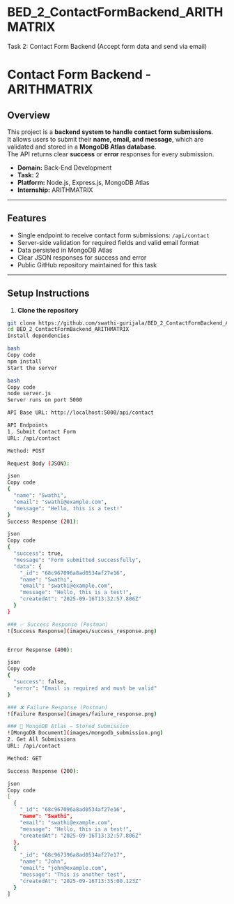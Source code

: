 # BED_2_ContactFormBackend_ARITHMATRIX
Task 2: Contact Form Backend (Accept form data and send via email)

# Contact Form Backend - ARITHMATRIX

## Overview
This project is a **backend system to handle contact form submissions**.  
It allows users to submit their **name, email, and message**, which are validated and stored in a **MongoDB Atlas database**.  
The API returns clear **success** or **error** responses for every submission.

- **Domain:** Back-End Development  
- **Task:** 2  
- **Platform:** Node.js, Express.js, MongoDB Atlas  
- **Internship:** ARITHMATRIX  

---

## Features
- Single endpoint to receive contact form submissions: `/api/contact`  
- Server-side validation for required fields and valid email format  
- Data persisted in MongoDB Atlas  
- Clear JSON responses for success and error  
- Public GitHub repository maintained for this task  

---

## Setup Instructions
1. **Clone the repository**

```bash
git clone https://github.com/swathi-gurijala/BED_2_ContactFormBackend_ARITHMATRIX.git
cd BED_2_ContactFormBackend_ARITHMATRIX
Install dependencies

bash
Copy code
npm install
Start the server

bash
Copy code
node server.js
Server runs on port 5000

API Base URL: http://localhost:5000/api/contact

API Endpoints
1. Submit Contact Form
URL: /api/contact

Method: POST

Request Body (JSON):

json
Copy code
{
  "name": "Swathi",
  "email": "swathi@example.com",
  "message": "Hello, this is a test!"
}
Success Response (201):

json
Copy code
{
  "success": true,
  "message": "Form submitted successfully",
  "data": {
    "_id": "68c967096a8ad0534af27e16",
    "name": "Swathi",
    "email": "swathi@example.com",
    "message": "Hello, this is a test!",
    "createdAt": "2025-09-16T13:32:57.806Z"
  }
}

### ✅ Success Response (Postman)
![Success Response](images/success_response.png)


Error Response (400):

json
Copy code
{
  "success": false,
  "error": "Email is required and must be valid"
}

### ❌ Failure Response (Postman)
![Failure Response](images/failure_response.png)

### 📂 MongoDB Atlas – Stored Submission
![MongoDB Document](images/mongodb_submission.png)
2. Get All Submissions
URL: /api/contact

Method: GET

Success Response (200):

json
Copy code
[
  {
    "_id": "68c967096a8ad0534af27e16",
    "name": "Swathi",
    "email": "swathi@example.com",
    "message": "Hello, this is a test!",
    "createdAt": "2025-09-16T13:32:57.806Z"
  },
  {
    "_id": "68c967396a8ad0534af27e17",
    "name": "John",
    "email": "john@example.com",
    "message": "This is another test",
    "createdAt": "2025-09-16T13:35:00.123Z"
  }
]

